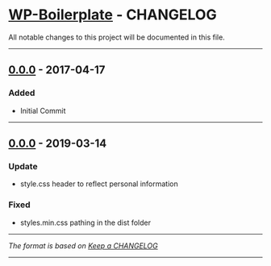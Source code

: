 # [WP-Boilerplate][] - CHANGELOG

All notable changes to this project will be documented in this file.

---

## [0.0.0][] - 2017-04-17
### Added
-   Initial Commit

---

## [0.0.0][] - 2019-03-14
### Update
-   style.css header to reflect personal information
### Fixed
-   styles.min.css pathing in the dist folder

---

*The format is based on [Keep a CHANGELOG](http://keepachangelog.com)*

---

[WP-Boilerplate]:   https://github.com/jdhillen/wp-boilerplate
[0.0.0]: https://github.com/jdhillen/wp-boilerplate/releases
